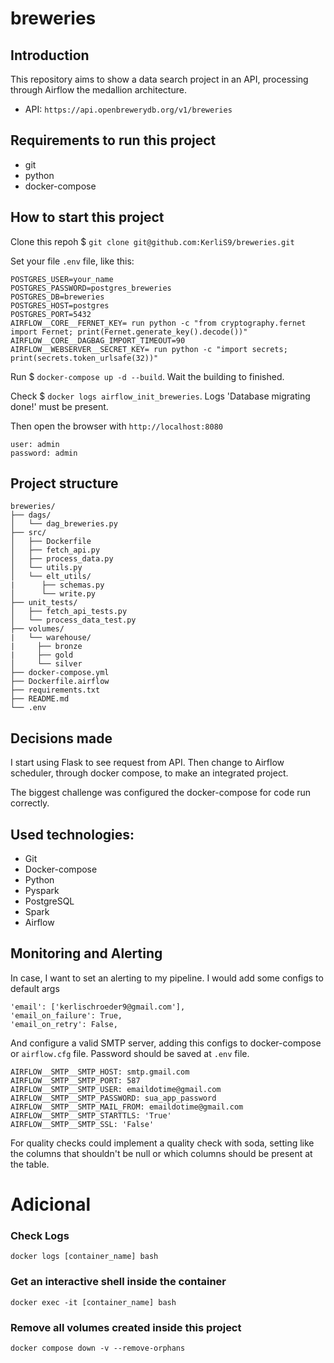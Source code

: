 # breweries

## Introduction

This repository aims to show a data search project in an API, processing through Airflow the medallion architecture.

* API: `https://api.openbrewerydb.org/v1/breweries`

## Requirements to run this project
- git
- python
- docker-compose

## How to start this project

Clone this repoh $ `git clone git@github.com:KerliS9/breweries.git`

Set your file `.env` file, like this:
```
POSTGRES_USER=your_name
POSTGRES_PASSWORD=postgres_breweries
POSTGRES_DB=breweries
POSTGRES_HOST=postgres
POSTGRES_PORT=5432
AIRFLOW__CORE__FERNET_KEY= run python -c "from cryptography.fernet import Fernet; print(Fernet.generate_key().decode())"
AIRFLOW__CORE__DAGBAG_IMPORT_TIMEOUT=90
AIRFLOW__WEBSERVER__SECRET_KEY= run python -c "import secrets; print(secrets.token_urlsafe(32))"
```
Run $ `docker-compose up -d --build`. Wait the building to finished.

Check $ `docker logs airflow_init_breweries`. Logs 'Database migrating done!' must be present.

Then open the browser with `http://localhost:8080`
```
user: admin
password: admin
```

## Project structure
```
breweries/
├── dags/
│   └── dag_breweries.py
├── src/
│   ├── Dockerfile
│   ├── fetch_api.py
│   ├── process_data.py
│   └── utils.py
│   └── elt_utils/
|      ├── schemas.py
│      └── write.py
├── unit_tests/
│   ├── fetch_api_tests.py
│   └── process_data_test.py
├── volumes/
|   └── warehouse/
|     ├── bronze
|     ├── gold
│     └── silver
├── docker-compose.yml
├── Dockerfile.airflow
├── requirements.txt
├── README.md
└── .env
```
## Decisions made

I start using Flask to see request from API. Then change to Airflow scheduler, through docker compose, to make an integrated project.

The biggest challenge was configured the docker-compose for code run correctly.

## Used technologies:

- Git
- Docker-compose
- Python
- Pyspark
- PostgreSQL
- Spark
- Airflow

## Monitoring and Alerting
In case, I want to set an alerting to my pipeline. I would add some configs to default args
```
'email': ['kerlischroeder9@gmail.com'],
'email_on_failure': True,
'email_on_retry': False,
```
And configure a valid SMTP server, adding this configs to docker-compose or `airflow.cfg` file. Password should be saved at `.env` file.
```
AIRFLOW__SMTP__SMTP_HOST: smtp.gmail.com
AIRFLOW__SMTP__SMTP_PORT: 587
AIRFLOW__SMTP__SMTP_USER: emaildotime@gmail.com
AIRFLOW__SMTP__SMTP_PASSWORD: sua_app_password
AIRFLOW__SMTP__SMTP_MAIL_FROM: emaildotime@gmail.com
AIRFLOW__SMTP__SMTP_STARTTLS: 'True'
AIRFLOW__SMTP__SMTP_SSL: 'False'
```

For quality checks could implement a quality check with soda, setting like the columns that shouldn't be null or which columns should be present at the table.

# Adicional

### Check Logs
`docker logs [container_name] bash`

### Get an interactive shell inside the container
`docker exec -it [container_name] bash`

### Remove all volumes created inside this project
```docker compose down -v --remove-orphans```
